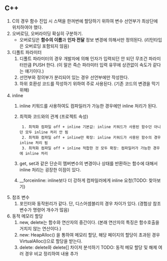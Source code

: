 ## C++
1. C의 경우 함수 진입 시 스택을 한꺼번에 할당하기 위하여 변수 선언부가 최상단에 위치하여야 했다.
2. 오버로딩, 오버라이딩 확실히 구분하기.
	* 오버로딩은 **함수의 이름**과 **인자 전달** 정보 변경에 의해서만 정의된다. (리턴타입은 오버로딩 포함되지 않음)
3. 디폴트 파라미터
	1) 디폴트 파라미터의 경우 개발자에 의해 인자가 입력되던 안 되던 무조건 파라미터만큼 PUSH 한다. (이 말은 즉슨 파라미터 입력 유무에 상관없이 속도가 같다는 얘기이다.)
	2) 선언부와 정의부가 분리되어 있는 경우 선언부에만 작성한다.
	3) 하위 호환성 코드를 작성하기 위하여 주로 사용된다. (기존 코드의 변경을 막기 위해)
4. inline
	1) inline 키워드를 사용하여도 컴파일러가 가능한 경우에만 inline 처리가 된다.
	2) 최적화 코드와의 관계 (프로젝트 속성)

			1. 최적화 컴파일 off + inline 기본값: inline 키워드가 사용된 함수던 아니던 모두 inline 처리 안 됨
			2. 최적화 컴파일 off + inline만 확장: inline 키워드가 사용된 함수의 경우 inline 처리 됨  
			3. 최적화 컴파일 off + inline 적합한 것 모두 확장: 컴파일러가 가능한 경우에 inline 처리
    
	3) get, set과 같은 단순히 멤버변수의 변경이나 상태를 반환하는 함수에 대해서 inline 처리는 굉장한 이점이 있다.
	4) __forceinline: inline보다 더 강하게 컴파일러에게 inline 요청(TODO: 찾아보기)
5. 참조 변수
	1) 포인터와 동작원리가 같다. 단, 디스어셈블리의 경우 차이가 있다. (경험상 참조 변수가 명령어 개수가 많음)
6. 동적 메모리 할당
	1) new, delete는 함수와 연산자의 중간이다. (본래 연산자의 특징은 함수호출을 거치지 않는 연산이다.)
	2) new: HeapAlloc() 을 통하여 메모리 할당, 해당 페이지의 할당이 초과된 경우 VirtualAlloc()으로 할당을 받는다.
	3) delete: delete와 delete[] 차이저 분석하기 
TODO: 동적 메모 할당 및 해제 여러 경우 비교 정리하여 내용 추가
